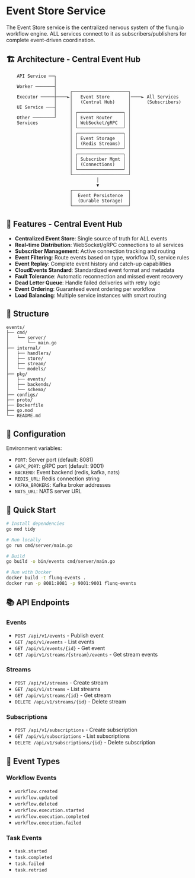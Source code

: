 # Event Store Service

The Event Store service is the centralized nervous system of the flunq.io workflow engine. ALL services connect to it as subscribers/publishers for complete event-driven coordination.

## 🏗️ Architecture - Central Event Hub

```
    API Service ──┐
                  │
    Worker ───────┤
                  │     ┌─────────────────────┐
    Executor ─────┼────►│   Event Store       │────► All Services
                  │     │   (Central Hub)     │      (Subscribers)
    UI Service ───┤     │                     │
                  │     │ ┌─────────────────┐ │
    Other ────────┘     │ │ Event Router    │ │
    Services            │ │ WebSocket/gRPC  │ │
                        │ └─────────────────┘ │
                        │ ┌─────────────────┐ │
                        │ │ Event Storage   │ │
                        │ │ (Redis Streams) │ │
                        │ └─────────────────┘ │
                        │ ┌─────────────────┐ │
                        │ │ Subscriber Mgmt │ │
                        │ │ (Connections)   │ │
                        │ └─────────────────┘ │
                        └─────────────────────┘
                                  │
                                  ▼
                        ┌─────────────────────┐
                        │  Event Persistence  │
                        │  (Durable Storage)  │
                        └─────────────────────┘
```

## 🚀 Features - Central Event Hub

- **Centralized Event Store**: Single source of truth for ALL events
- **Real-time Distribution**: WebSocket/gRPC connections to all services
- **Subscriber Management**: Active connection tracking and routing
- **Event Filtering**: Route events based on type, workflow ID, service rules
- **Event Replay**: Complete event history and catch-up capabilities
- **CloudEvents Standard**: Standardized event format and metadata
- **Fault Tolerance**: Automatic reconnection and missed event recovery
- **Dead Letter Queue**: Handle failed deliveries with retry logic
- **Event Ordering**: Guaranteed event ordering per workflow
- **Load Balancing**: Multiple service instances with smart routing

## 📁 Structure

```
events/
├── cmd/
│   └── server/
│       └── main.go
├── internal/
│   ├── handlers/
│   ├── store/
│   ├── stream/
│   └── models/
├── pkg/
│   ├── events/
│   ├── backends/
│   └── schema/
├── configs/
├── proto/
├── Dockerfile
├── go.mod
└── README.md
```

## 🔧 Configuration

Environment variables:
- `PORT`: Server port (default: 8081)
- `GRPC_PORT`: gRPC port (default: 9001)
- `BACKEND`: Event backend (redis, kafka, nats)
- `REDIS_URL`: Redis connection string
- `KAFKA_BROKERS`: Kafka broker addresses
- `NATS_URL`: NATS server URL

## 🚀 Quick Start

```bash
# Install dependencies
go mod tidy

# Run locally
go run cmd/server/main.go

# Build
go build -o bin/events cmd/server/main.go

# Run with Docker
docker build -t flunq-events .
docker run -p 8081:8081 -p 9001:9001 flunq-events
```

## 📚 API Endpoints

### Events
- `POST /api/v1/events` - Publish event
- `GET /api/v1/events` - List events
- `GET /api/v1/events/{id}` - Get event
- `GET /api/v1/streams/{stream}/events` - Get stream events

### Streams
- `POST /api/v1/streams` - Create stream
- `GET /api/v1/streams` - List streams
- `GET /api/v1/streams/{id}` - Get stream
- `DELETE /api/v1/streams/{id}` - Delete stream

### Subscriptions
- `POST /api/v1/subscriptions` - Create subscription
- `GET /api/v1/subscriptions` - List subscriptions
- `DELETE /api/v1/subscriptions/{id}` - Delete subscription

## 🔌 Event Types

### Workflow Events
- `workflow.created`
- `workflow.updated`
- `workflow.deleted`
- `workflow.execution.started`
- `workflow.execution.completed`
- `workflow.execution.failed`

### Task Events
- `task.started`
- `task.completed`
- `task.failed`
- `task.retried`
